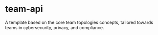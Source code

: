 # team-api
A template based on the core team topologies concepts, tailored towards teams in cybersecurity, privacy, and compliance.
